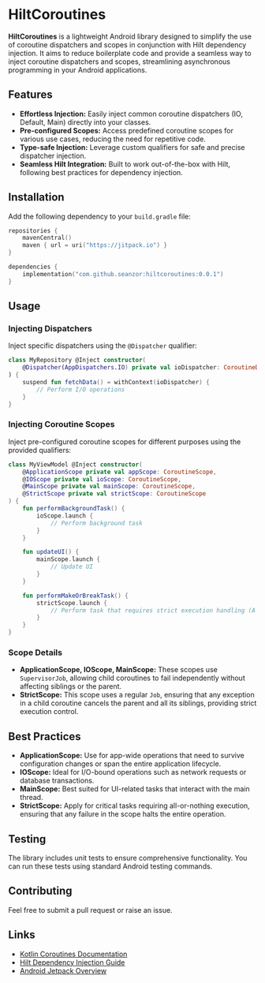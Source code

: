 # HiltCoroutines

**HiltCoroutines** is a lightweight Android library designed to simplify the use of coroutine dispatchers and scopes in conjunction with Hilt dependency injection. It aims to reduce boilerplate code and provide a seamless way to inject coroutine dispatchers and scopes, streamlining asynchronous programming in your Android applications.

## Features

- **Effortless Injection:** Easily inject common coroutine dispatchers (IO, Default, Main) directly into your classes.
- **Pre-configured Scopes:** Access predefined coroutine scopes for various use cases, reducing the need for repetitive code.
- **Type-safe Injection:** Leverage custom qualifiers for safe and precise dispatcher injection.
- **Seamless Hilt Integration:** Built to work out-of-the-box with Hilt, following best practices for dependency injection.

## Installation

Add the following dependency to your `build.gradle` file:

```kotlin
repositories {
    mavenCentral()
    maven { url = uri("https://jitpack.io") }
}

dependencies {
    implementation("com.github.seanzor:hiltcoroutines:0.0.1")
}
```

## Usage

### Injecting Dispatchers

Inject specific dispatchers using the `@Dispatcher` qualifier:

```kotlin
class MyRepository @Inject constructor(
    @Dispatcher(AppDispatchers.IO) private val ioDispatcher: CoroutineDispatcher
) {
    suspend fun fetchData() = withContext(ioDispatcher) {
        // Perform I/O operations
    }
}
```

### Injecting Coroutine Scopes

Inject pre-configured coroutine scopes for different purposes using the provided qualifiers:

```kotlin
class MyViewModel @Inject constructor(
    @ApplicationScope private val appScope: CoroutineScope,
    @IOScope private val ioScope: CoroutineScope,
    @MainScope private val mainScope: CoroutineScope,
    @StrictScope private val strictScope: CoroutineScope
) {
    fun performBackgroundTask() {
        ioScope.launch {
            // Perform background task
        }
    }

    fun updateUI() {
        mainScope.launch {
            // Update UI
        }
    }

    fun performMakeOrBreakTask() {
        strictScope.launch {
            // Perform task that requires strict execution handling (A regular `Job` and not `SupervisorJob`)
        }
    }
}
```

### Scope Details

- **ApplicationScope, IOScope, MainScope:** These scopes use `SupervisorJob`, allowing child coroutines to fail independently without affecting siblings or the parent.
- **StrictScope:** This scope uses a regular `Job`, ensuring that any exception in a child coroutine cancels the parent and all its siblings, providing strict execution control.

## Best Practices

- **ApplicationScope:** Use for app-wide operations that need to survive configuration changes or span the entire application lifecycle.
- **IOScope:** Ideal for I/O-bound operations such as network requests or database transactions.
- **MainScope:** Best suited for UI-related tasks that interact with the main thread.
- **StrictScope:** Apply for critical tasks requiring all-or-nothing execution, ensuring that any failure in the scope halts the entire operation.

## Testing

The library includes unit tests to ensure comprehensive functionality. You can run these tests using standard Android testing commands.

## Contributing

Feel free to submit a pull request or raise an issue.

## Links

- [Kotlin Coroutines Documentation](https://kotlinlang.org/docs/coroutines-overview.html)
- [Hilt Dependency Injection Guide](https://developer.android.com/training/dependency-injection/hilt-android)
- [Android Jetpack Overview](https://developer.android.com/jetpack)